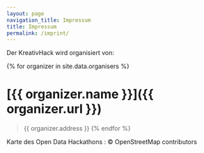 ```yaml
---
layout: page
navigation_title: Impressum
title: Impressum
permalink: /imprint/
---
```


Der KreativHack wird organisiert von:

{% for organizer in site.data.organisers %}
# [{{ organizer.name }}]({{ organizer.url }})

> {{ organizer.address }}
{% endfor %}

Karte des Open Data Hackathons : © OpenStreetMap contributors
